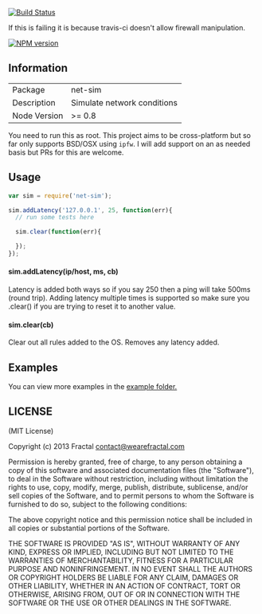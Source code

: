 [![Build Status](https://travis-ci.org/wearefractal/net-sim.png?branch=master)](https://travis-ci.org/wearefractal/net-sim)

If this is failing it is because travis-ci doesn't allow firewall manipulation.

[![NPM version](https://badge.fury.io/js/net-sim.png)](http://badge.fury.io/js/net-sim)

## Information

<table>
<tr> 
<td>Package</td><td>net-sim</td>
</tr>
<tr>
<td>Description</td>
<td>Simulate network conditions</td>
</tr>
<tr>
<td>Node Version</td>
<td>>= 0.8</td>
</tr>
</table>

You need to run this as root. This project aims to be cross-platform but so far only supports BSD/OSX using `ipfw`. I will add support on an as needed basis but PRs for this are welcome.

## Usage

```javascript
var sim = require('net-sim');

sim.addLatency('127.0.0.1', 25, function(err){
  // run some tests here

  sim.clear(function(err){

  });
});
```

#### sim.addLatency(ip/host, ms, cb)

Latency is added both ways so if you say 250 then a ping will take 500ms (round trip). Adding latency multiple times is supported so make sure you .clear() if you are trying to reset it to another value.

#### sim.clear(cb)

Clear out all rules added to the OS. Removes any latency added.

## Examples

You can view more examples in the [example folder.](https://github.com/wearefractal/net-sim/tree/master/examples)

## LICENSE

(MIT License)

Copyright (c) 2013 Fractal <contact@wearefractal.com>

Permission is hereby granted, free of charge, to any person obtaining
a copy of this software and associated documentation files (the
"Software"), to deal in the Software without restriction, including
without limitation the rights to use, copy, modify, merge, publish,
distribute, sublicense, and/or sell copies of the Software, and to
permit persons to whom the Software is furnished to do so, subject to
the following conditions:

The above copyright notice and this permission notice shall be
included in all copies or substantial portions of the Software.

THE SOFTWARE IS PROVIDED "AS IS", WITHOUT WARRANTY OF ANY KIND,
EXPRESS OR IMPLIED, INCLUDING BUT NOT LIMITED TO THE WARRANTIES OF
MERCHANTABILITY, FITNESS FOR A PARTICULAR PURPOSE AND
NONINFRINGEMENT. IN NO EVENT SHALL THE AUTHORS OR COPYRIGHT HOLDERS BE
LIABLE FOR ANY CLAIM, DAMAGES OR OTHER LIABILITY, WHETHER IN AN ACTION
OF CONTRACT, TORT OR OTHERWISE, ARISING FROM, OUT OF OR IN CONNECTION
WITH THE SOFTWARE OR THE USE OR OTHER DEALINGS IN THE SOFTWARE.
